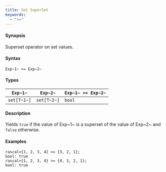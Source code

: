 ```yaml
---
title: Set SuperSet
keywords:
  - ">="
---
```


#### Synopsis

Superset operator on set values.

#### Syntax

`Exp~1~ >= Exp~2~`

#### Types

| `Exp~1~`    |  `Exp~2~`     | `Exp~1~ >= Exp~2~`   |
| --- | --- | --- |
| `set[T~1~]` |  `set[T~2~]`  | `bool`                 |

#### Description

Yields `true` if the value of Exp~1~ is a superset of the value of Exp~2~ and `false` otherwise.

#### Examples

```rascal-shell 
rascal>{1, 2, 3, 4} >= {3, 2, 1};
bool: true
rascal>{1, 2, 3, 4} >= {4, 3, 2, 1};
bool: true
```

